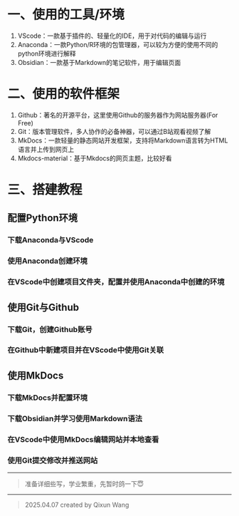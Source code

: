 # 一、使用的工具/环境
1. VScode：一款基于插件的、轻量化的IDE，用于对代码的编辑与运行
2. Anaconda：一款Python/R环境的包管理器，可以较为方便的使用不同的python环境进行解释
3. Obsidian：一款基于Markdown的笔记软件，用于编辑页面
# 二、使用的软件框架
1. Github：著名的开源平台，这里使用Github的服务器作为网站服务器(For Free)
2. Git：版本管理软件，多人协作的必备神器，可以通过B站观看视频了解
3. MkDocs：一款轻量的静态网站开发框架，支持将Markdown语言转为HTML语言并上传到网页上
4. Mkdocs-material：基于Mkdocs的网页主题，比较好看

# 三、搭建教程
## 配置Python环境
### 下载Anaconda与VScode
### 使用Anaconda创建环境
### 在VScode中创建项目文件夹，配置并使用Anaconda中创建的环境
## 使用Git与Github
### 下载Git，创建Github账号
### 在Github中新建项目并在VScode中使用Git关联
## 使用MkDocs
### 下载MkDocs并配置环境
### 下载Obsidian并学习使用Markdown语法
### 在VScode中使用MkDocs编辑网站并本地查看
### 使用Git提交修改并推送网站
---

> 准备详细些写，学业繁重，先暂时鸽一下😇

  
  
---
> 2025.04.07 created by Qixun Wang